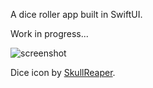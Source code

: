 A dice roller app built in SwiftUI.

Work in progress...

![screenshot](https://github.com/Skelt3r/swift-ui-dice/assets/58678379/bf85027e-a427-4c07-852b-c7bd6d1352c5)

Dice icon by [SkullReaper](https://skullreaper.itch.io/dice-icons).
